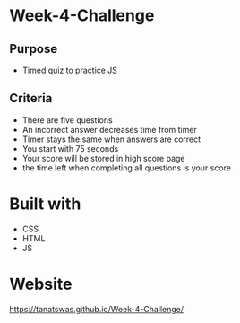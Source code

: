# Week-4-Challenge

## Purpose
* Timed quiz to practice JS

## Criteria
* There are five questions
* An incorrect answer decreases time from timer
* Timer stays the same when answers are correct
* You start with 75 seconds
* Your score will be stored in high score page
* the time left when completing all questions is your score

# Built with
* CSS
* HTML
* JS

# Website
 https://tanatswas.github.io/Week-4-Challenge/
